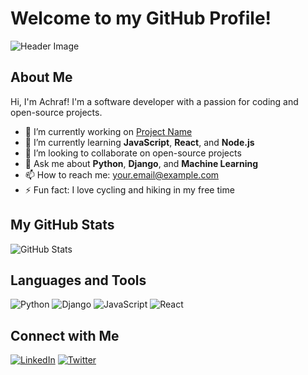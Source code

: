 # Welcome to my GitHub Profile!

![Header Image](https://example.com/your-image.png)

## About Me
Hi, I'm Achraf! I'm a software developer with a passion for coding and open-source projects.

- 🔭 I’m currently working on [Project Name](https://github.com/yourusername/projectname)
- 🌱 I’m currently learning **JavaScript**, **React**, and **Node.js**
- 👯 I’m looking to collaborate on open-source projects
- 💬 Ask me about **Python**, **Django**, and **Machine Learning**
- 📫 How to reach me: [your.email@example.com](mailto:your.email@example.com)
- ⚡ Fun fact: I love cycling and hiking in my free time

## My GitHub Stats
![GitHub Stats](https://github-readme-stats.vercel.app/api?username=yourusername&show_icons=true&theme=radical)

## Languages and Tools
![Python](https://img.shields.io/badge/-Python-3776AB?style=flat&logo=python&logoColor=white)
![Django](https://img.shields.io/badge/-Django-092E20?style=flat&logo=django&logoColor=white)
![JavaScript](https://img.shields.io/badge/-JavaScript-F7DF1E?style=flat&logo=javascript&logoColor=black)
![React](https://img.shields.io/badge/-React-61DAFB?style=flat&logo=react&logoColor=white)

## Connect with Me
[![LinkedIn](https://img.shields.io/badge/-LinkedIn-0077B5?style=flat&logo=linkedin&logoColor=white)](https://linkedin.com/in/yourusername)
[![Twitter](https://img.shields.io/badge/-Twitter-1DA1F2?style=flat&logo=twitter&logoColor=white)](https://twitter.com/yourusername)
